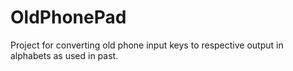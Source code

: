# OldPhonePad
Project for converting old phone input keys to respective output in alphabets as used in past.
